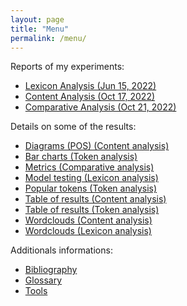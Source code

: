 ```yaml
---
layout: page
title: "Menu"
permalink: /menu/
---
```


Reports of my experiments:
- [Lexicon Analysis (Jun 15, 2022)](https://flochiff.github.io/phd/2022/06/15/Lexicon-analysis.html)
- [Content Analysis (Oct 17, 2022)](https://flochiff.github.io/phd/2022/10/17/Content-analysis.html)
- [Comparative Analysis (Oct 21, 2022)](https://flochiff.github.io/phd/2022/10/21/Comparative-analysis.html)

Details on some of the results:
- [Diagrams (POS) (Content analysis)](https://flochiff.github.io/phd/experiences/content_analysis/diagrams_pos_content_analysis.html)
- [Bar charts (Token analysis)](https://flochiff.github.io/phd/experiences/token_analysis/bar_charts_token_analysis.html)
- [Metrics (Comparative analysis)](https://flochiff.github.io/phd/experiences/comparative_analysis/metrics_comparative_analysis.html)
- [Model testing (Lexicon analysis)](https://flochiff.github.io/phd/experiences/lexicon_analysis/model_testing_lexicon_analysis.html)
- [Popular tokens (Token analysis)](https://flochiff.github.io/phd/experiences/token_analysis/popular_tokens_token_analysis.html)
- [Table of results (Content analysis)](https://flochiff.github.io/phd/experiences/content_analysis/table_results_content_analysis.html)
- [Table of results (Token analysis)](https://flochiff.github.io/phd/experiences/token_analysis/table_results_token_analysis.html)
- [Wordclouds (Content analysis)](https://flochiff.github.io/phd/experiences/content_analysis/wordclouds_content_analysis.html)
- [Wordclouds (Lexicon analysis)](https://flochiff.github.io/phd/experiences/lexicon_analysis/wordclouds_lexicon_analysis.html)

Additionals informations:
- [Bibliography](https://flochiff.github.io/phd/annexes/bibliography.html)
- [Glossary](https://flochiff.github.io/phd/annexes/glossary.html)
- [Tools](https://flochiff.github.io/phd/annexes/tools.html)